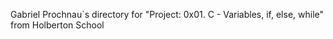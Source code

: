 Gabriel Prochnau`s directory for "Project: 0x01. C - Variables, if, else, while" from Holberton School